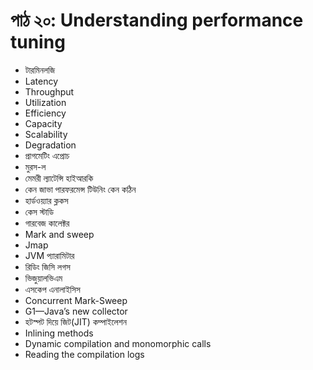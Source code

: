 # পাঠ ২০: Understanding performance tuning

* টারমিনলজি
* Latency
* Throughput
* Utilization
* Efficiency
* Capacity
* Scalability
* Degradation
* প্রাগমেটিং এপ্রোচ
* মুরস-ল
* মেমরী ল্যাটেন্সি হাইআরকি
* কেন জাভা পারফরমেন্স টিউনিং কেন কঠিন
* হার্ডওয়্যার ক্লকস
* কেস স্টাডি
* গারবেজ কালেক্টর
* Mark and sweep
* Jmap
* JVM প্যারামিটার
* রিডিং জিসি লগস
* ভিজুয়ালভিএম
* এসকেপ এনালাইসিস
* Concurrent Mark-Sweep
* G1—Java’s new collector
* হটস্পট দিয়ে জিট\(JIT\) কম্পাইলেশন
* Inlining methods
* Dynamic compilation and monomorphic calls
* Reading the compilation logs

